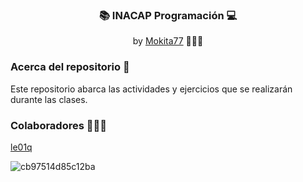 <div align="center">
  <h3> 📚 INACAP Programación 💻 </h3>
  by <a href="https://github.com/Mokita77">Mokita77</a> 👩🏻‍💻
</div>

### Acerca del repositorio 👀
Este repositorio abarca las actividades y ejercicios que se realizarán durante las clases.

### Colaboradores 👨🏻‍💻
[le01q](https://github.com/le01q) 

![cb97514d85c12ba](https://user-images.githubusercontent.com/89460645/170884328-31b79faa-f3c5-4cc8-928e-a62758b58056.gif)

